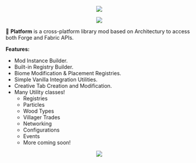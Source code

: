 <div style="text-align: center;">

  ![](https://i.imgur.com/9bAr2oL.png)
  
  ![](https://i.imgur.com/6H8YGoX.png)

</div>

🚀 **Platform** is a cross-platform library mod based on Architectury to access both Forge and Fabric APIs.

**Features:**
- Mod Instance Builder.
- Built-in Registry Builder.
- Biome Modification & Placement Registries.
- Simple Vanilla Integration Utilities.
- Creative Tab Creation and Modification.
- Many Utility classes!
    - Registries
    - Particles
    - Wood Types
    - Villager Trades
    - Networking
    - Configurations
    - Events
    - More coming soon!

<div style="text-align: center;">

  ![](https://i.imgur.com/6H8YGoX.png)

</div>